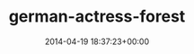 ---
title:		"german-actress-forest"
type:		"photos"
mediatype:		"upload"
description:		"TBC"
date:		"2014-04-19 18:37:23+00:00"
album:		"people"
filename:		"german-actress-forest.md"
series:		""
cl_public_id:		"people/german-actress-forest"
cl_version:		1497005412
format:		"tiff"
bytes:		1849760
width:		810
height:		1440
colours:
- "#C49774"
- "#7C8633"
- "#2A2925"
- "#806D4D"
- "#CFAD7E"
- "#B3B84F"
- "#687927"
- "#282216"
- "#1A1D1B"
- "#ECDCC4"
- "#7E7941"
- "#15170B"
- "#8D674A"
- "#BBB66F"
- "#746C5F"
exposure_mode:		"Auto"
program:		"Program AE"
aperture:		"2.8"
focal_length:		"200.0 mm"
iso:		"640"
shutter_speed:		"1/250"
metering:		"Multi-segment"
flash:		"Off, Did not fire"
white_balance:		"As Shot"
colour_temp:		"6300"
has_crop:		"false"
orientation:		"Horizontal (normal)"
camera_model:		"NIKON D800"
lens_info:		"70-200mm f/2.8"
artist:		"No artist info"
x_resolution:		"300"
y_resolution:		"300"
---